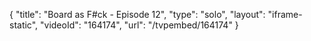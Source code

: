 {
    "title": "Board as F#ck - Episode 12",
    "type": "solo",
    "layout": "iframe-static",
    "videoId": "164174",
    "url": "\/tvpembed\/164174"
}